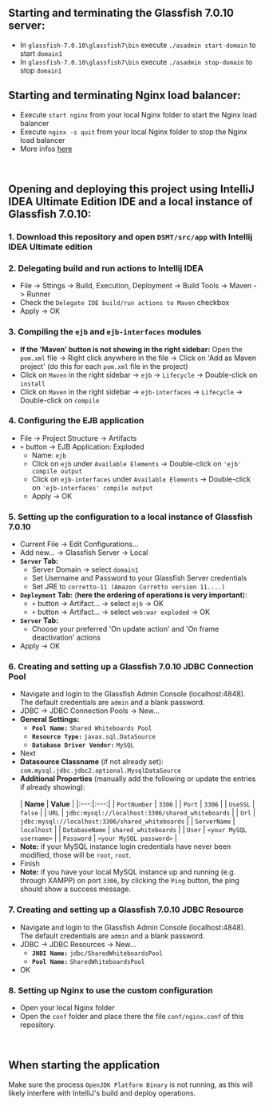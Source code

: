 ## Starting and terminating the Glassfish 7.0.10 server:
* In `glassfish-7.0.10\glassfish7\bin` execute `./asadmin start-domain` to start `domain1`
* In `glassfish-7.0.10\glassfish7\bin` execute `./asadmin stop-domain` to stop `domain1`

## Starting and terminating Nginx load balancer:
* Execute `start nginx` from your local Nginx folder to start the Nginx load balancer
* Execute `nginx -s quit` from your local Nginx folder to stop the Nginx load balancer
* More infos [here](https://nginx.org/en/docs/windows.html)

<br>

## Opening and deploying this project using IntelliJ IDEA Ultimate Edition IDE and a local instance of Glassfish 7.0.10:
### 1. Download this repository and open `DSMT/src/app` with Intellij IDEA Ultimate edition
### 2. Delegating build and run actions to Intellij IDEA
* File -> Sttings -> Build, Execution, Deployment -> Build Tools -> Maven -> Runner
* Check the `Delegate IDE build/run actions to Maven` checkbox
* Apply -> OK
### 3. Compiling the `ejb` and `ejb-interfaces` modules
* **If the 'Maven' button is not showing in the right sidebar:** Open the `pom.xml` file -> Right click anywhere in the file -> Click on 'Add as Maven project' (do this for each `pom.xml` file in the project)
* Click on `Maven` in the right sidebar -> `ejb` -> `Lifecycle` -> Double-click on `install`
* Click on `Maven` in the right sidebar -> `ejb-interfaces` -> `Lifecycle` -> Double-click on `compile`
### 4. Configuring the EJB application
* File -> Project Structure -> Artifacts
* `+` button -> EJB Application: Exploded
  * Name: `ejb`
  * Click on `ejb` under `Available Elements` -> Double-click on `'ejb' compile output`
  * Click on `ejb-interfaces` under `Available Elements` -> Double-click on `'ejb-interfaces' compile output`
  * Apply -> OK
### 5. Setting up the configuration to a local instance of Glassfish 7.0.10
* Current File -> Edit Configurations...
* Add new... -> Glassfish Server -> Local
* **`Server` Tab:**
  * Server Domain -> select `domain1`
  * Set Username and Password to your Glassfish Server credentials
  * Set JRE to `corretto-11 (Amazon Corretto version 11....)` 
* **`Deployment` Tab:** (**here the ordering of operations is very important**):
  * `+` button -> Artifact... -> select `ejb` -> OK
  * `+` button -> Artifact... -> select `web:war exploded` -> OK
* **`Server` Tab:**
  * Choose your preferred 'On update action' and 'On frame deactivation' actions
* Apply -> OK
### 6. Creating and setting up a Glassfish 7.0.10 JDBC Connection Pool
* Navigate and login to the Glassfish Admin Console (localhost:4848). The default credentials are `admin` and a blank password.
* JDBC -> JDBC Connection Pools -> New...
* **General Settings:**
  * **`Pool Name:`** `Shared Whiteboards Pool`
  * **`Resource Type:`** `javax.sql.DataSource`
  * **`Database Driver Vendor:`** `MySQL`
* Next
* **Datasource Classname** (if not already set): `com.mysql.jdbc.jdbc2.optional.MysqlDataSource`
* **Additional Properties** (manually add the following or update the entries if already showing):
  <br><br>
  | **Name**     | **Value** |
  |:---:|:---:|
  | `PortNumber`   | `3306`      |
  | `Port`         | `3306`      |
  | `UseSSL`       | `false`     |
  | `URL`          | `jdbc:mysql://localhost:3306/shared_whiteboards` |
  | `Url`          | `jdbc:mysql://localhost:3306/shared_whiteboards` |
  | `ServerName`   | `localhost` |
  | `DatabaseName` | `shared_whiteboards` |
  | `User`         | `<your MySQL username>` |
  | `Password`     | `<your MySQL password>` |
 * **Note:** if your MySQL instance login credentials have never been modified, those will be `root`, `root`.
* Finish
* **Note:** if you have your local MySQL instance up and running (e.g. through XAMPP) on port `3306`, by clicking the `Ping` button, the ping should show a success message.
### 7. Creating and setting up a Glassfish 7.0.10 JDBC Resource
* Navigate and login to the Glassfish Admin Console (localhost:4848). The default credentials are `admin` and a blank password.
* JDBC -> JDBC Resources -> New...
  * **`JNDI Name:`** `jdbc/SharedWhiteboardsPool`
  * **`Pool Name:`** `SharedWhiteboardsPool`
* OK
### 8. Setting up Nginx to use the custom configuration
* Open your local Nginx folder
* Open the `conf` folder and place there the file `conf/nginx.conf` of this repository.

<br>

## When starting the application
Make sure the process `OpenJDK Platform Binary` is not running, as this will likely interfere with IntelliJ's build and deploy operations. 
